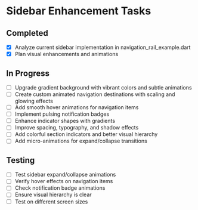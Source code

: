# Sidebar Enhancement Tasks

## Completed
- [x] Analyze current sidebar implementation in navigation_rail_example.dart
- [x] Plan visual enhancements and animations

## In Progress
- [ ] Upgrade gradient background with vibrant colors and subtle animations
- [ ] Create custom animated navigation destinations with scaling and glowing effects
- [ ] Add smooth hover animations for navigation items
- [ ] Implement pulsing notification badges
- [ ] Enhance indicator shapes with gradients
- [ ] Improve spacing, typography, and shadow effects
- [ ] Add colorful section indicators and better visual hierarchy
- [ ] Add micro-animations for expand/collapse transitions

## Testing
- [ ] Test sidebar expand/collapse animations
- [ ] Verify hover effects on navigation items
- [ ] Check notification badge animations
- [ ] Ensure visual hierarchy is clear
- [ ] Test on different screen sizes
